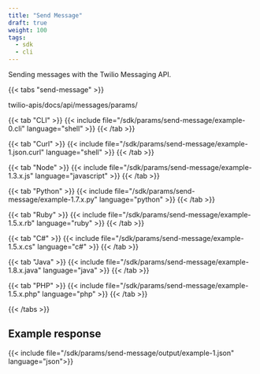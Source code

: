 ```yaml
---
title: "Send Message"
draft: true
weight: 100
tags:
  - sdk
  - cli
---
```


Sending messages with the Twilio Messaging API.

{{< tabs "send-message" >}}

twilio-apis/docs/api/messages/params/

{{< tab "CLI" >}}
{{< include file="/sdk/params/send-message/example-0.cli" language="shell" >}}
{{< /tab >}}

{{< tab "Curl" >}}
{{< include file="/sdk/params/send-message/example-1.json.curl" language="shell" >}}
{{< /tab >}}

{{< tab "Node" >}}
{{< include file="/sdk/params/send-message/example-1.3.x.js" language="javascript" >}}
{{< /tab >}}

{{< tab "Python" >}}
{{< include file="/sdk/params/send-message/example-1.7.x.py" language="python" >}}
{{< /tab >}}

{{< tab "Ruby" >}}
{{< include file="/sdk/params/send-message/example-1.5.x.rb" language="ruby" >}}
{{< /tab >}}

{{< tab "C#" >}}
{{< include file="/sdk/params/send-message/example-1.5.x.cs" language="c#" >}}
{{< /tab >}}

{{< tab "Java" >}}
{{< include file="/sdk/params/send-message/example-1.8.x.java" language="java" >}}
{{< /tab >}}

{{< tab "PHP" >}}
{{< include file="/sdk/params/send-message/example-1.5.x.php" language="php" >}}
{{< /tab >}}

{{< /tabs >}}

## Example response


<div class="p-3 border">
{{< include file="/sdk/params/send-message/output/example-1.json" language="json">}}
</div>